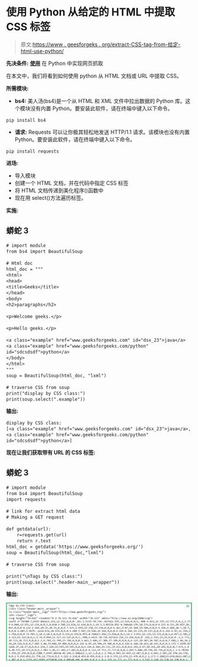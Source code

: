# 使用 Python 从给定的 HTML 中提取 CSS 标签

> 原文:[https://www . geesforgeks . org/extract-CSS-tag-from-给定-html-use-python/](https://www.geeksforgeeks.org/extract-css-tag-from-a-given-html-using-python/)

**先决条件:** [**使用**](https://www.geeksforgeeks.org/implementing-web-scraping-python-beautiful-soup/) 在 Python 中实现网页抓取

在本文中，我们将看到如何使用 python 从 HTML 文档或 URL 中提取 CSS。

**所需模块:**

*   **bs4:** 美人汤(bs4)是一个从 HTML 和 XML 文件中拉出数据的 Python 库。这个模块没有内置 Python。要安装此软件，请在终端中键入以下命令。

```
pip install bs4

```

*   **请求:** Requests 可以让你极其轻松地发送 HTTP/1.1 请求。该模块也没有内置 Python。要安装此软件，请在终端中键入以下命令。

```
pip install requests

```

**进场:**

*   导入模块
*   创建一个 HTML 文档，并在代码中指定 CSS 标签
*   将 HTML 文档传递到美化程序()函数中
*   现在用 select()方法遍历标签。

**实施:**

## 蟒蛇 3

```
# import module
from bs4 import BeautifulSoup

# Html doc
html_doc = """
<html>
<head>
<title>Geeks</title>
</head>
<body>
<h2>paragraphs</h2>

<p>Welcome geeks.</p>

<p>Hello geeks.</p>

<a class="example" href="www.geeksforgeeks.com" id="dsx_23">java</a>
<a class="example" href="www.geeksforgeeks.com/python"  id="sdcsdsdf">python</a>
</body>
</html>
"""
soup = BeautifulSoup(html_doc, "lxml")

# traverse CSS from soup
print("display by CSS class:")
print(soup.select(".example"))
```

**输出:**

```
display by CSS class:
[<a class="example" href="www.geeksforgeeks.com" id="dsx_23">java</a>, 
<a class="example" href="www.geeksforgeeks.com/python" id="sdcsdsdf">python</a>]

```

**现在让我们获取带有 URL 的 CSS 标签:**

## 蟒蛇 3

```
# import module
from bs4 import BeautifulSoup
import requests

# link for extract html data
# Making a GET request 

def getdata(url):
    r=requests.get(url)
    return r.text
html_doc = getdata('https://www.geeksforgeeks.org/')
soup = BeautifulSoup(html_doc,"lxml")

# traverse CSS from soup

print("\nTags by CSS class:")
print(soup.select(".header-main__wrapper"))
```

**输出:**

![](img/6b3f9efbaec8359a41361b21d5712112.png)